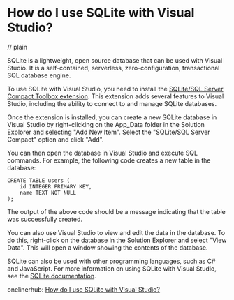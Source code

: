 # How do I use SQLite with Visual Studio?
// plain

SQLite is a lightweight, open source database that can be used with Visual Studio. It is a self-contained, serverless, zero-configuration, transactional SQL database engine.

To use SQLite with Visual Studio, you need to install the [SQLite/SQL Server Compact Toolbox extension](https://marketplace.visualstudio.com/items?itemName=ErikEJ.SqlCeToolbox). This extension adds several features to Visual Studio, including the ability to connect to and manage SQLite databases.

Once the extension is installed, you can create a new SQLite database in Visual Studio by right-clicking on the App_Data folder in the Solution Explorer and selecting "Add New Item". Select the "SQLite/SQL Server Compact" option and click "Add".

You can then open the database in Visual Studio and execute SQL commands. For example, the following code creates a new table in the database:

```
CREATE TABLE users (
    id INTEGER PRIMARY KEY,
    name TEXT NOT NULL
);
```

The output of the above code should be a message indicating that the table was successfully created.

You can also use Visual Studio to view and edit the data in the database. To do this, right-click on the database in the Solution Explorer and select "View Data". This will open a window showing the contents of the database.

SQLite can also be used with other programming languages, such as C# and JavaScript. For more information on using SQLite with Visual Studio, see the [SQLite documentation](https://www.sqlite.org/docs.html).

onelinerhub: [How do I use SQLite with Visual Studio?](https://onelinerhub.com/sqlite/how-do-i-use-sqlite-with-visual-studio)